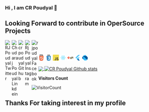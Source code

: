 ### Hi , I am CR Poudyal 👋

## Looking Forward to contribute in OperSource Projects

<a href="https://twitter.com/poudyal_RJ">
  <img align="left" alt="RJ Poudyal Twitter" width="22px" src="https://cdn.jsdelivr.net/npm/simple-icons@v3/icons/twitter.svg" />
</a>
<a href="https://www.linkedin.com/in/chudaraj-poudyal/">
  <img align="left" alt="Chudaraj Poudyal Linkdein" width="22px" src="https://cdn.jsdelivr.net/npm/simple-icons@v3/icons/linkedin.svg" />
</a>
<a href="https://github.com/crpoudyal">
  <img align="left" alt="crpoudyal Github" width="22px" src="https://cdn.jsdelivr.net/npm/simple-icons@v3/icons/github.svg" />
</a>
<a href="https://www.instagram.com/rj_poudyal/">
  <img align="left" alt="Rj Poudyal Instagram" width="22px" src="https://cdn.jsdelivr.net/npm/simple-icons@v3/icons/instagram.svg" />
</a>
<a href="https://www.facebook.com/rjpoudyal">
  <img align="left" alt="rjpoudyal Facebook" width="22px" src="https://cdn.jsdelivr.net/npm/simple-icons@v3/icons/facebook.svg" />
</a>

<br>
<br>

<code><img height="20" src="https://raw.githubusercontent.com/github/explore/80688e429a7d4ef2fca1e82350fe8e3517d3494d/topics/html/html.png"></code>
<code><img height="20" src="https://raw.githubusercontent.com/github/explore/80688e429a7d4ef2fca1e82350fe8e3517d3494d/topics/css/css.png"></code>
<code><img height="20" src="https://raw.githubusercontent.com/github/explore/80688e429a7d4ef2fca1e82350fe8e3517d3494d/topics/javascript/javascript.png"></code>
<code><img height="20" src="https://raw.githubusercontent.com/github/explore/80688e429a7d4ef2fca1e82350fe8e3517d3494d/topics/react/react.png"></code>
<code><img height="20" src="https://raw.githubusercontent.com/github/explore/80688e429a7d4ef2fca1e82350fe8e3517d3494d/topics/git/git.png"></code>
<code><img height="20" src="https://raw.githubusercontent.com/github/explore/80688e429a7d4ef2fca1e82350fe8e3517d3494d/topics/flutter/flutter.png"></code>
<code><img height="20" src="https://raw.githubusercontent.com/github/explore/80688e429a7d4ef2fca1e82350fe8e3517d3494d/topics/dart/dart.png"></code>

<a href="https://crpoudyal.com.np">
  <img align="center" src="https://github-readme-stats.vercel.app/api/top-langs/?username=crpoudyal&layout=compact&theme=light" />
</a>
<a href="https://github.com/crpoudyal">
 <img align="center" src="https://github-readme-stats.vercel.app/api?username=crpoudyal&show_icons=true&theme=light&line_height=27" alt="CR Poudyal Github stats"/>
</a>



**Visitors Count**

![VisitorCount](https://profile-counter.glitch.me/{crpoudyal}/count.svg)

## Thanks For taking interest in my profile
